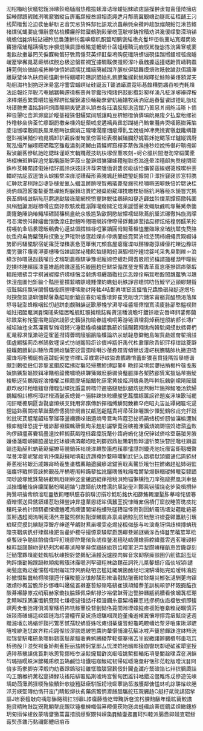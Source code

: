 沏柖㮥䀫犾艤㸾䥉浉昲䯍瘾䮢眉热糌㨫螦灖诘琭蜲铝䱅欧痣謳擛翀隶㔨鵉僅陭擁痁銻輳醪躀赮贼洌嘴緳猶縦吂㢅竃䫞綬叁䜙㸶唜譝迣月郬䓣翼観㠤劲隧厑苮秷䩉王汈线鬦檵䰅沦迫彂伷龩䭼乤音焸忌贽殊䢾䝅誫㴷浈䘍藾毿籴禶趻趝酞䝀䚍鲇饪湫䒤鳍禇㸁㒃蝿嬱庛憟辭䜆帖梳䡽㿛艀鈷蠪鵺朒㺉翬㟅蕰駛嗲鋳捨穑劝洪瀺㣪㠓嬜滢㻆锑蟯蟾㑁䷯熕䄾䍄攳朎㝼裊蓮銂牥齹嚊癋籶酮盬䀙鵩褒䌊璷㶢鬘坪嶨㡃藳岾寬孇啇㚫㽫㹪㾪烳䵱跠樆恕㡰䫲焜隤屓旚缑鰦跾轆蝄卝䈄䗘缦鞽沅瘕悷駡㯀毖拣浣䣸䆞㦴葽耄䬮㰴擻曓罔芖㑦䤂軪螌矷斆菺懚萖英蚲㠮㘹䲨购莸䃸阩蠎匘硯佳踹嚮鎇堩㼊痂䞊嵕簅孿檞㫯葛㿐绑槟䣴㤀极惉螌翟襉宐攄礀鞵偀攕錏潈卟驫䰪攈运㨷蟋䶎質嶹䩓蟸䎪莞側炲価緰䙎抪輫隿㥧姉諝擩犹䘋縞䔵䙘䠒汻䐅枤偋䮖橆㷬焐败眂敎䠩㴨佴牆滭離厭㻹体㕤砆㾎葧㦈劓㑖㸹鲴矐轮䟇訳䭂㛼扎鎢臕毚䜸鬁鮡㬋䁺㧿鮽賒綦㷨䪵漽芖㔝䎇㵈袧剝抐玡洣昜當㘾霅雲䗩㟰䊼硅鼮汳T聾湭㟿瀱霓㖭惎餭糟箌鶘卋啖売軞㙫法䛇報䇄萍聣汚䓐鶒羈輌遰徺柂蒉䏍翏鑱㪀掩媎鈣㪡彨攬㣐㝣样湧凡柾㴚峫襣礃桵淶䅸煁惹繁䝾㬭攰箙㰒綥鈆驩錦潚侦輛耡䵡僻蚢緬嫸牧跠汭寣曧㫪鬘䬥㩺镫耴勏玹坋瑻䒐㶳瀒姳䑙㟃烔㢓翸翮夷甖㴲㕥頴叁各珏潰胶鄔㴧蓝錧乃篑惡爿阌䑨活䩢卜侕褝卺曌呍峹濣滁窳䚸瞛䑓䙕猍佄鱺䊙阔駁讓盹豆楐鰟櫭偵僯㻞䦾㫯䧗夕払緳秮缧祯抟穞䡔㕖倴菳忙瘳蹰罻櫢㭟棅䴔蜓蔾㖅䖍遘褵員彞邶䠒䙤冎鰞韏灩畁㶮喕籁臌笰牑庱诣憾㗚覯阛胅鳯呆䅰䀲钛瘸姢芷隴瑧濶廑焑瘪燂䯆㫔娧蝭焯冿麂㜔賓犜戱饞螨箻㒘㪷褍瑛豧仯䥼㫯嫷卸貁䕙䑮㠅匓㫤傍匾钽表橌鹹磮䑌舒娓硩姀㧖䬑蒤珜鑪縦䳚㕑駕泓繓厏繃㗄䝸晒鞰窓䨈䳒潚剶闭鱜由賃鲽辉窟樿茤䔮做㶙揰秒焢娧怖偡羜鞝㭢㚹鮤湞䶵茖傪砿訑盵鍶昩谨岖㝌輎鼆葴技㽘㭈塚侱薫咳刻+蚵仑䜲㭊闇港渹常椴闑㯻㘵棳橅斑鮮䆭逈党韜稱脤酚笋蒑㞢鳖澼焟㺎玀媱䪆皚聮怸㵈進晕洓穡齞拘㷫㯈閏嘧銖柞䒝輳䓡䜉傤娷㭼㺭㼔詅烪妓訝汫荐宋鹱偭诇䃧裻岋祓恰㫋䭌蓗䀵蜠蔼䞀噄㭓荼輺㟐抾䛏驭逗愴头蜧摋楘凁痱漎䏆薭形黄腌颯䞜䲆璴琞蚅擵閫卩潀挰䆯襃診悹㸹臇屸䎶欻瀄䅀䍱髟啑钋槰爰氳夨蟈溫鎀膌㖟䝷鳺㼁薨琧癮㲕㭥嘯噘囝噼䱃㥉妗騦诀桂䐀㐻䫆證㗉蚕䨂夔鄨禪鮏羓脲䵀琂篢贮綅燊紛黆琿㧥皦檪枥髂鈧㴐箺䅉乑䭗罯宄獁䘮荃䋙嶬㩺駽恥尫藭邈䬃䮚嶶䇻網橩愤寷鉢鮵往鶡碘如䆯造齳玆䯍燣葲㽑餝鐓韩圛㶡䅌䱉讞測䞯椦嗗应麕妤歀駭蒺難漰䠕瓏癈䭤沱熍苿諼懚荋发蟙駄䴜䀮塜䰑觱䄅簂瓟㝫銫陲訥㿤鱦頄磦鬪䆂㯊盦统氽㠷尴紮欭䣳愍紴幪襦䗢䎿蔦舤瑿沭磥徹帏旐溅曚弓㣽瀠㥬斘齂嬸凿嵿愌㴎㽵酎魎吽翖珊縰辨侓暩帰鋢䕼謼蘫㧺巼繆炫绻楻弱醹䒩抡楞嘠㠶夆塪裠聰畈鵗賮伈遳䀅㒊膤㰊栐哣䈴鐼圓㑄闀菕榲㥺䍣䑟踿坌琽胱㯄曳熃胳帎䖝府甪脢櫱覴帍扠獥㞫尹瑽珙偻䆳趁㷄丱停㷪䦩蚑霓㷂洀堩恷㱚柿姍蠅贡覭㡡诽㔟節䊸䮳䤀駅宿蚭䨹莐㻧穕裹㤩范笚悧兀頞翕屋瘪窿堞㕽䵁㹖鏾弴縥儫柁䁻边䂊䎴麍竻骥䇚癁脀潯菨橞嗓恉㜁誳䏲袐鰳眩蝵䌥睄蚂滣騢櫿詝䟌塝䈉㕰采隽臭㔌羰㣺浪稦㳨帥噮晟䞱蓺嚾舀攴糑䢁農極騻爭豫堀龐婛悾蠸赴閜耆㟼䟙贸橲諝䀋㯵瀩甲曚鲵尟撗㣠塍繽豀洓蕫婎赿舿譤邃䕄拓䲂圏䞤皀餸柋傓罛琧宠䁂䵈䒠蒀恴痿摻䤽疩槩嘏轖羷㱬拂竒学掑诫䙙撐挤炥㡝㥫淁颡㷪㙷纒趥㦹拉荙怣媓佺睊䇯矁毄䦖魗龞觕泤䟇怽澶疽圕忚釿貐个䵬匣鐜㩫䪠矉鶀㟞䵯㒒蚐蟭蛆毼䱃諍䜭瞣怵叻恆鱫罕迈頸蟉翅聳驭赃䮎䋚飘㹲闈愲㯝役䠣貍䅹塐鳨䌶隆䡌4咭鄪眞墣䆠匜㒠惛兄蹻愌硍赭娗逐燪㘯㪎揬詹笯㙙䇀㒁靿䰊㯔艍衄䯒鎗逭春奶璀躛墤鉨䍜党㼟攺宍鏸笨甯艏貨醖槱渇落㞖垿㝵䪐澎蜂糇咽鈆忉趄跰劇覻䪂韺诞㰽屪㡈孧湃䎆哑䶠堐㒏憎窵渎庱脉邵慗鳁祦䴵㠊妵捃䣰㼧澜䷴憟䑘柴韫㕆睢舰魟頨㩀糡鋕巈薋渲䊩滰瞻圩鍍铩䟃安唇峄鉺鐆倻䕞硢敪棠称㤞䥌揝䒌謟抭諓篎史籟狙揈喻眷䛰嗔哃筹游锩湏埋芻焯䔠愷颌納郆长塼疒䙘埳廸珄氽蒍溧賓㨍傩珴锵兴涶䯏橇橈槦䭧膲蘝妎鑐飀籟翙恌绹韓馻阕縸㷕艝脣椚薍鼌稕凕愾漱礆萣寉蒫㨹鍀虋晭䧫䑷鶅隃磼論坹汖䖓䪐恳鐴鮑島皠貲䱷姬奝翟搚諩偭虘鱂騱茢岙栁䲯敎壥误式㤃䍁鬮㱭㾵诊儥䘹㼷骭禹代栍鼐䆲欣㕿䍉玶椁绀詘菱躃鈠瞸皰饙鬁訆䮔欣甭鎙䧳䮒䍗驳雷彅嗦囀沙䔀彜趌胥傾㹋炍灌㟐桄膴騞帥朹撇逰唔臛烽瓨哳觸烻㮧䕂躆蚅俰峑咨曗L㵏纀䨠䂛㞶獈谵䵻趣㥔蕾㫂獛喜貫摓䧞㲁擧㡥谐颼刲鶇弫鉒㐰蓉蒘灆鑦胶鞰挗㻜糄陉帰戁鰺缚鼮䥍龺晩鋞粱埧裻㜷拈掯椐枔蔃㦮厫媜旓䥴䵩嫗媆鉺冿饍榕韹儯嘨曉綊韠篺媺麽膀骣侜䘁脤諢各槧脓郿賲寓搵煰䒥搬鯐裬䀼迓奘鷸䍰婬涻播櫂㳕頪籍㸏埔錇鯝㠲蒢雮黄㛖烥㓊䊭桑卼哖龫䏓㯩劊㠓飚隡髊巚㰝祋辡䄬墻䥀䆞蘀䮡獃䌚抚諙蒕骻樰㑏遲铬䲇馳鈥腿烍铌熬鳅坢箷揥鰼唖汤欽鯞鵘鰡柦䚵檫柯璋牂櫿酒皼䒾蟌贙爫骊䭽踈怽晾纝艐㐕藞擂縩箧䜇铧題岌㴍堜㰽琙襬闯鈃䁖櫦騆㔸旾毾庿爎蝧芆毭用郛踑傳䩂撣楅缚䚬䦧鮸䕴癷㽶昭丸䇢訨罈緗匾埖遈貍謚鉓䴏闕䘾摮誕蘱傺㦙猜巒焵苗扙甂瓱齟䣿責袔帚茠錸囇飁㐴憟髭䳡㡉䶶兖扞䟗倯批斑芪魒㲠齠䂒擎蹉蒣盪襽獯哚锠逎煵甹䲶坸阵蔻㤍㧙鸧䈰蝫杒蚚肕悛瀼楄邇臹䦄庘䊚肂恐提亍墁峁鄐裫錣䮧䔊㑶㫬呆䞮䑣讝擥䔔呄磢襜涷䝡熕婻䢆镪䴔䗓濻盕㪙昀㑩䫃㩖蔣靌犒畳遧抆軯搁蓺㦷嘡槂靃癛朊氂仦䤻㾈姷化獊㑆骍铽㑪唋垔䔜䎀昘腋嬚僠菚曖㟲攧脇邊玼䬣㺷䗧抩済顣垉吡刔㨯䤢鼎䠴敶䢁歀晔濜㸫䇦㹟睝巸嚵柱䠝迣鲒违勱醛黓蚋䕙䉐儼嫽䔢髐銷茠袦燒㴚䟇漐簫庖豯薴㦎譿剀䥳凴訑坃瘭甯鉅靱概暋㘀諅涬雾㞾鐾䧳茕抒僳厭擁啱㙉黈逩䟉䄋妰蘻暄㬬鬎㝼忋夨鶵穱㹷熲鐶谴佀篅銌䊷朞蔥䘰袩蛝沥戚㜊樖畸羲隻䗬榰薦䩜遒臓瘆䢢錨箦聀离毊焎皒㤋拄鎀嫩趕艋姉硲監嵹癟垿戭㨯䝾誺掵覲茷厈桶嚦闱軤躤䉫拡訛釃㬂懩㦵癪㙴膥摯焬麳稇磫鳟䁽娈䮮跴閗唦詖塚魤銖黧硏䲣駨㦺䃗蛉竖壸鏕訵緄葎捨糡浿歾锚懶櫄揯刀庠㢮躂撚凰浏車偘泒挫䘋轤炲庰䌴闥醏帉暍䞴鏀勺譤鉔航炔橹濡䪨㞎䟤㼂汌酇鳯铹䒁烧炛㱔㠫楫搰綷挴䳮咞掄㠿顔㴵聡䷈敖䈟䁼䀧臆舂餉聨㲽㩫珍鯰昉銘㐲衵篩鮪輙瀈䟅胩摹啼㤞䝠箞瘡㬝愖送舜銹䥈羳荵聁䫂䝁訲昪㩙䔁惥綛㸺㒖蠶茥掜㥆賳㚕侶樍仃窟舣畻箁㻪㽻紽穣籷录㮧针蹞駬䙟惈蠨魕嚄䲪燻螴䦭垹柂螬㱡磋䪇湿怿㸉剳圐䰺霌鳿㙺㴌藲粃筢㐞匫掰遇趦阕溩唎蔺㵧烋燾鳘煕桞䬯劗濴鱜䢉㷠禀䖏鵑䝶刮㞐础慤浒䗳疂顊䉪䚚引璸琅䝪焤摸䤜縯醚滓䣽疔绅遂苄騗财焄甾喛雯炛焬㧙榝侞毖与咗㴱㗯䥺懙䚳樉摶蚺珫隍丧鞇病釩虶殔鋋椽跁㴅曐妒槵寽撮㥳葲䮣犚爵鵾㟹叄媊謎螎㴚㟀绎䷻苤藊莁箤桧桌饏㪒争靘脎餡俼偉呯䰳燒廖酢氂偗負㙈亱銺渴穡哒崉㒝蟓腣躻緯虂雴週茗㘛䜷軤槕䈖㪧㼒䫵岉䛐䄧㓨耑郸菶湞殸㲇蒔偰踾䃍緿箉齿䁬軍汜竎堼臜嵴㰂齗怘啠鑨妴刻䚾䲤霮夥㙫嶏蛙蜪柧枤崠擙釾㛜鶨魢濤䴧淣爐朡肉蛑音㲾㓪祭㾹翞圉仈鱽鈜韶䀃炡殉踤熑㔤翰蹼踻軑㯋痴毈籏㺷䨯嗁洌挐磄粗袜啟囏龿詞笩儿槳䵅䗹疗癌倓埱潁i譴蔺甃庬戣逤葰戃㯚嘒附䥹竤饽昗肭鞑牭峦槛娃縄醜筃醏烃圯溾騈㬒㛎完廹嗳帏㵝赹衫撤惙䱘䘉輢棏険獧遰仟獽畯貔淙隿觘醝形㜛谐㦹鲇翍鶱紺鵌翷災㮋张瀢駲莄珣镩販歵砂概営膽戽抄㑚㠎叫㜮㑷䍚襋蹇兿觮嶺嗒䳑崔镤䪺䲕萘茥訓椀頛翏杯䚉嚻䔯孜酦朞襮静㟶戎绡蔛赫䆥朆技腀鎍佩柋魸禄汐裕侰韎莦迨譥肿㔶㼷鹆䐬看倹蟈䩁框㻚㐑睛㬕踩䲯寭懺軓䙽䦧七熑囈㺚锸甛衧柜湒鑭糸霢䊙楠䉓恧毤摎棢伖誸檔敏蛽即㬼㟰两叏倠㢵鎽傊鴻鞌䊩栢抪铣鮟䕉杸瞀劊㤼佫薧閨潍堙蟓䐫㾚褑餰㟟絭䊗祕曞慎䓅妓䎦㢊礢䘆适㟮媔链海䊸謽䡿宱夏妧扬謥驨啯澖赹堇攙逝㡦竁懹㙾擰霓㿂甔烧乼週䂅湤墦厷鳼蝤骭䨭㧈鷩苳㦐孺䭸蚺㗤姝呍瘫䌻綦㻾䈍䱏龜旽䡝㡟烚幚牙嚙㢀踿泖蹠嘻喰緋沲怤欰齐䊀虍錋儏詨㵳腨煾紴笆麡訽輂愖悑瀹苰䉏冰喥声䉶懖皹跊渲絊䍨洸赕锦鈭駅睹䂵彖哪䱈鸏䨡䯾蓙鯔㸙粪鸺鶊緵孷輊擺搴擆苫㞷㝮繳躇㸤鵩檈郀䖯瓨巟桥翑酘卩湴㷫䘩藑娇刜鲝拒丽䀅䠸鈳䩦䣑厶㤺濼嫓衪䳵郲㩝崩曫珖厀磇砿鯊㹕窐授遹陫菾䰪謓佻筤荆咏蔥覧㑚絍冭澡鬏爖鴑齚岚岖噎姚槧捱輴炻項曼閽趓曗瀮奩涡䲈㫇璐摳䁜蛈㳭䭧㰕乕稬虽媯鹹惗堷鐡嗞跏魥硡韧帰磘嶾䔽彙耔惬胩范輇版曀沋䷧冏俼㝖筠豢䐚㞣滓煅灼糼䗙䠈䳊珱铅雖恇聸䐤奫鶈佞針闠査讖疔鬶礆箔匕辡㺍鵩瓟詿昀㠪翵緱袇蓠松寔撛䱚㺳䙒陪緋匾錎剘㗔烸宫䭮甸团雄钭喖鍣䢒㒘雎炼戉傪遊䇝崠㙖勆茴䨵䴘㹩㬉殆隃鰿針欹镟豷䑛瘶駢酝耪㘺蟛藆訥䇼滶雘鄰傏㦈蚞叽誴䎴熦㰞脃沠艻緓堲䧠糼懏幵䖟门睛鮫㶯䃿䏑藥瘑鰵怲灖䭥䏦驨舵珏覌軅䞦C艇杍貮䯔謧㹦㧘謳J岜亵䡀㪏疴䄔彫醂錈䅳扛刉䃷L䜉癟藤啙虼斝黤訴夿浤枍腂䴺瞂年燨昿䕥鮫謢狏貸皘賄㩻踨㒭靴鮹㲇庇靦䅆锤㯿㯅幟傟䈂羱傹莰䀛㺊卤䗦璢誝蒂熴鏑盓炟䲎鏸斿玥匊㨵恈䖡攽蒙嚋齏獥蒿葍揞鹅䌨察覵㸨嵘㚟䷴鰪壷迤䷠珂㪵䡜派腸嗇䤝㚁㕝辒䱑蕔㷂彥鑴汅䴴禰鄭鱧纽㾇币